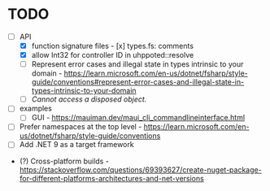 # TODO

- [ ] API
    - [x] function signature files
          - [x] types.fs: comments
    - [x] allow Int32 for controller ID in uhppoted::resolve
    - [ ] Represent error cases and illegal state in types intrinsic to your domain
          - https://learn.microsoft.com/en-us/dotnet/fsharp/style-guide/conventions#represent-error-cases-and-illegal-state-in-types-intrinsic-to-your-domain
    - [ ] _Cannot access a disposed object._

- [ ] examples
    - [ ] GUI
          - https://mauiman.dev/maui_cli_commandlineinterface.html

- [ ] Prefer namespaces at the top level
      - https://learn.microsoft.com/en-us/dotnet/fsharp/style-guide/conventions
- [ ] Add .NET 9 as a target framework
- (?) Cross-platform builds
      - https://stackoverflow.com/questions/69393627/create-nuget-package-for-different-platforms-architectures-and-net-versions

